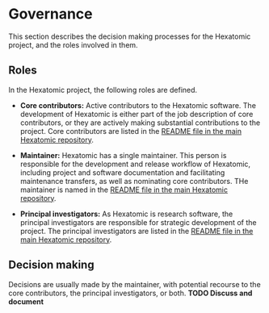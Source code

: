 # Governance

This section describes the decision making processes for the Hexatomic project, and the roles involved in them.

## Roles

In the Hexatomic project, the following roles are defined.

- **Core contributors:** Active contributors to the Hexatomic software. The development of Hexatomic is either part of the job description of core contributors, or they are actively making substantial contributions to the project. Core contributors are listed in the [README file in the main Hexatomic repository](https://github.com/hexatomic/hexatomic/tree/master/README.md).

- **Maintainer:** Hexatomic has a single maintainer. This person is responsible for the development and release workflow of Hexatomic, including project and software documentation and facilitating maintenance transfers, as well as nominating core contributors. THe maintainer is named in the [README file in the main Hexatomic repository](https://github.com/hexatomic/hexatomic/tree/master/README.md).

- **Principal investigators:** As Hexatomic is research software, the principal investigators are responsible for strategic development of the project. The principal investigators are listed in the [README file in the main Hexatomic repository](https://github.com/hexatomic/hexatomic/tree/master/README.md).

## Decision making

Decisions are usually made by the maintainer, with potential recourse to the core contributors, the principal investigators, or both. **TODO Discuss and document**